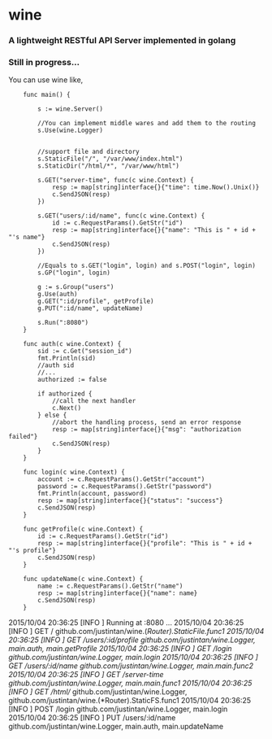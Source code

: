 # wine
### A lightweight RESTful API Server implemented in golang
### Still in progress...

You can use wine like,   

		
		func main() {
        
        	s := wine.Server()
        
        	//You can implement middle wares and add them to the routing
        	s.Use(wine.Logger)
        
        
        	//support file and directory
        	s.StaticFile("/", "/var/www/index.html")
        	s.StaticDir("/html/*", "/var/www/html")
        
        	s.GET("server-time", func(c wine.Context) {
        		resp := map[string]interface{}{"time": time.Now().Unix()}
        		c.SendJSON(resp)
        	})
        
        	s.GET("users/:id/name", func(c wine.Context) {
        		id := c.RequestParams().GetStr("id")
        		resp := map[string]interface{}{"name": "This is " + id + "'s name"}
        		c.SendJSON(resp)
        	})
        
        	//Equals to s.GET("login", login) and s.POST("login", login)
        	s.GP("login", login)
        
        	g := s.Group("users")
        	g.Use(auth)
        	g.GET(":id/profile", getProfile)
        	g.PUT(":id/name", updateName)
        
        	s.Run(":8080")
        }
        
        func auth(c wine.Context) {
        	sid := c.Get("session_id")
        	fmt.Println(sid)
        	//auth sid
        	//...
        	authorized := false
        
        	if authorized {
        		//call the next handler
        		c.Next()
        	} else {
        		//abort the handling process, send an error response
        		resp := map[string]interface{}{"msg": "authorization failed"}
        		c.SendJSON(resp)
        	}
        }
        
        func login(c wine.Context) {
        	account := c.RequestParams().GetStr("account")
        	password := c.RequestParams().GetStr("password")
        	fmt.Println(account, password)
        	resp := map[string]interface{}{"status": "success"}
        	c.SendJSON(resp)
        }
        
        func getProfile(c wine.Context) {
        	id := c.RequestParams().GetStr("id")
        	resp := map[string]interface{}{"profile": "This is " + id + "'s profile"}
        	c.SendJSON(resp)
        }
        
        func updateName(c wine.Context) {
        	name := c.RequestParams().GetStr("name")
        	resp := map[string]interface{}{"name": name}
        	c.SendJSON(resp)
        }



2015/10/04 20:36:25 [INFO ]  Running at :8080 ...
2015/10/04 20:36:25 [INFO ] GET   /     github.com/justintan/wine.(*Router).StaticFile.func1
2015/10/04 20:36:25 [INFO ] GET   /users/:id/profile    github.com/justintan/wine.Logger, main.auth, main.getProfile
2015/10/04 20:36:25 [INFO ] GET   /login        github.com/justintan/wine.Logger, main.login
2015/10/04 20:36:25 [INFO ] GET   /users/:id/name       github.com/justintan/wine.Logger, main.main.func2
2015/10/04 20:36:25 [INFO ] GET   /server-time  github.com/justintan/wine.Logger, main.main.func1
2015/10/04 20:36:25 [INFO ] GET   /html/*       github.com/justintan/wine.Logger, github.com/justintan/wine.(*Router).StaticFS.func1
2015/10/04 20:36:25 [INFO ] POST  /login        github.com/justintan/wine.Logger, main.login
2015/10/04 20:36:25 [INFO ] PUT   /users/:id/name       github.com/justintan/wine.Logger, main.auth, main.updateName
  